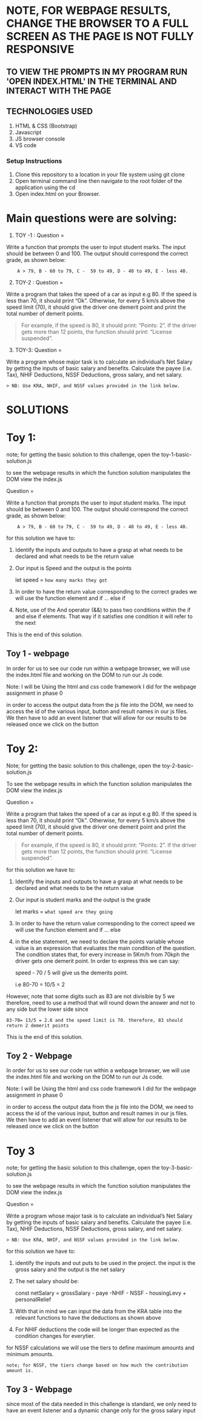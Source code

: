 # NOTE, FOR WEBPAGE RESULTS, CHANGE THE BROWSER TO A FULL SCREEN AS THE PAGE IS NOT FULLY RESPONSIVE

## TO VIEW THE PROMPTS IN MY PROGRAM RUN 'OPEN INDEX.HTML' IN THE TERMINAL AND INTERACT WITH THE PAGE


## TECHNOLOGIES USED

1. HTML & CSS (Bootstrap)
2. Javascript
3. JS browser console
3. VS code


### Setup Instructions

1. Clone this repository to a location in your file system using git clone
2. Open terminal command line then navigate to the root folder of the application using the cd <file name>
3. Open index.html on your Browser.​​



# Main questions were are solving: 

1. TOY -1 : Question = 

Write a function that prompts the user to input student marks. The input should be between 0 and 100. The output should correspond the correct grade, as shown below: 

        A > 79, B - 60 to 79, C -  59 to 49, D - 40 to 49, E - less 40.

2. TOY-2 : Question = 

Write a program that takes the speed of a car as input e.g 80. If the speed is less than 70, it should print “Ok”. Otherwise, for every 5 km/s above the speed limit (70), it should give the driver one demerit point and print the total number of demerit points.

   > For example, if the speed is 80, it should print: “Points: 2”. If the driver gets more than 12 points, the function should print: “License suspended”.

3. TOY-3: Question = 

Write a program whose major task is to calculate an individual’s Net Salary by getting the inputs of basic salary and benefits. Calculate the payee (i.e. Tax), NHIF Deductions, NSSF Deductions, gross salary, and net salary. 

    > NB: Use KRA, NHIF, and NSSF values provided in the link below.


 # SOLUTIONS   

# Toy 1:

note; for getting the basic solution to this challenge, open the toy-1-basic-solution.js

to see the webpage results in which the function solution manipulates the DOM view the index.js


Question = 

Write a function that prompts the user to input student marks. The input should be between 0 and 100. The output should correspond the correct grade, as shown below: 

        A > 79, B - 60 to 79, C -  59 to 49, D - 40 to 49, E - less 40.

for this solution we have to:
    

1. Identify the inputs and outputs to have a grasp at what needs to be declared and what needs to be the return value

2. Our input is Speed and the output is the points

    let speed = `how many marks they got`

3. In order to have the return value corresponding to the correct grades we will use the function element and if ... else if

4. Note, use of the And operator (&&) to pass two conditions within the if and else if elements. That way if it satisfies one condition it will refer to the next



This is the end of this solution.


## Toy 1 - webpage

In order for us to see our code run within a webpage browser, we will use the index.html file and working on the DOM to run our Js code.

Note: I will be Using the html and css code framework I did for the webpage assignment in phase 0

in order to access the output data from the js file into the DOM, we need to access the id of the various input, button and result names in our js files. We then have to add an event listener that will allow for our results to be released once we click on the button










# Toy 2:

Note; for getting the basic solution to this challenge, open the toy-2-basic-solution.js

To see the webpage results in which the function solution manipulates the DOM view the index.js

Question = 

Write a program that takes the speed of a car as input e.g 80. If the speed is less than 70, it should print “Ok”. Otherwise, for every 5 km/s above the speed limit (70), it should give the driver one demerit point and print the total number of demerit points.

   > For example, if the speed is 80, it should print: “Points: 2”. If the driver gets more than 12 points, the function should print: “License suspended”.

for this solution we have to:


1. Identify the inputs and outputs to have a grasp at what needs to be declared and what needs to be the return value

2. Our input is student marks and the output is the grade

    let marks = `what speed are they going`

3. In order to have the return value corresponding to the correct speed we will use the function element and if ... else 

4. in the else statement, we need to declare the points variable whose value is an expression that evaluates the main condition of the question. The condition states that, for every increase in 5Km/h from 70kph the driver gets one demerit point. In order to express this we can say:

    speed - 70 / 5 will give us the demerits point.

    i.e 80-70 = 10/5 = 2 

However, note that some digits such as 83 are not divisible by 5 we therefore, need to use a method that will round down the answer and not to any side but the lower side since 

    83-70= 13/5 = 2.6 and the speed limit is 70. therefore, 83 should return 2 demerit points


This is the end of this solution.


## Toy 2 - Webpage

In order for us to see our code run within a webpage browser, we will use the index.html file and working on the DOM to run our Js code.

Note: I will be Using the html and css code framework I did for the webpage assignment in phase 0

in order to access the output data from the js file into the DOM, we need to access the id of the various input, button and result names in our js files. We then have to add an event listener that will allow for our results to be released once we click on the button









# Toy 3

note; for getting the basic solution to this challenge, open the toy-3-basic-solution.js

to see the webpage results in which the function solution manipulates the DOM view the index.js


Question = 

Write a program whose major task is to calculate an individual’s Net Salary by getting the inputs of basic salary and benefits. Calculate the payee (i.e. Tax), NHIF Deductions, NSSF Deductions, gross salary, and net salary. 

    > NB: Use KRA, NHIF, and NSSF values provided in the link below.

for this solution we have to:

1. identify the inputs and out puts to be used in the project.
the input is the gross salary and the output is the net salary

2. The net salary should be:

    const netSalary = grossSalary - paye -NHIF - NSSF - housingLevy + personalRelief

3. With that in mind we can input the data from the KRA table into the relevant functions to have the deductions as shown above

4. For NHIF deductions the code will be longer than expected as the condition changes for everytier.

for NSSF calculations we will use the tiers to define maximum amounts and minimum amounts.

    note; for NSSF, the tiers change based on how much the contribution amount is.



## Toy 3 - Webpage

since most of the data needed in this challenge is standard, we only need to have an event listener and a dynamic change only for the gross salary input 

